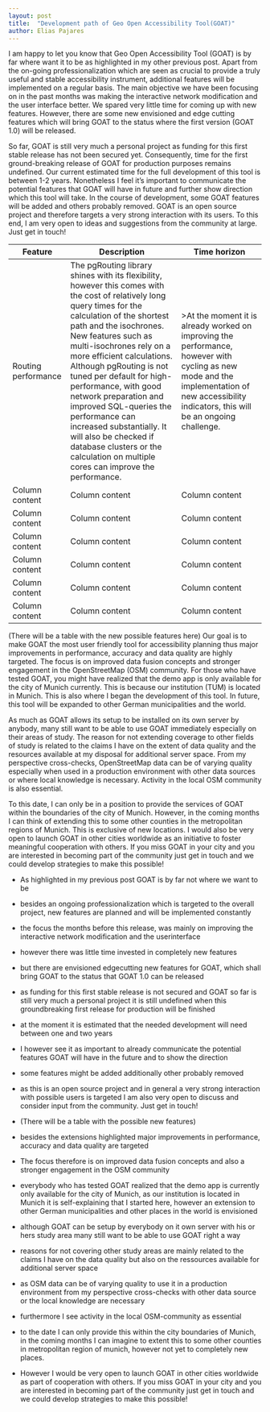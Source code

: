 ```yaml
---
layout: post
title:  "Development path of Geo Open Accessibility Tool(GOAT)"
author: Elias Pajares
---
```



I am happy to let you know that Geo Open Accessibility Tool (GOAT) is by far where want it to be as highlighted in my other previous post. Apart from the on-going professionalization which are seen as crucial to provide a truly useful and stable accessibility instrument, additional features will be implemented on a regular basis.
The main objective we have been focusing on in the past months was making the interactive network modification and the user interface better. We spared very little time for coming up with new features. However, there are some new envisioned and edge cutting features which will bring GOAT to the status where the first version (GOAT 1.0) will be released. 

So far, GOAT is still very much a personal project as funding for this first stable release has not been secured yet. Consequently, time for the first ground-breaking release of GOAT for production purposes remains undefined. Our current estimated time for the full development of this tool is between 1-2 years. Nonetheless I feel it’s important to communicate the potential features that GOAT will have in future and further show direction which this tool will take. In the course of development, some GOAT features will be added and others probably removed. 
GOAT is an open source project and therefore targets a very strong interaction with its users. To this end, I am very open to ideas and suggestions from the community at large. Just get in touch!

<table class="table table-striped table-hover ">
  <thead>
    <tr>
      <th>Feature</th>
      <th>Description</th>
      <th>Time horizon</th>
    </tr>
  </thead>
  <tbody>
    <tr>
      <td>Routing performance</td>
      <td>The pgRouting library shines with its flexibility, however this comes with 
      the cost of relatively long query times for the calculation of the shortest path and the isochrones. New features such as multi-isochrones rely on a more efficient calculations. Although pgRouting is not tuned per default for high-performance, with good network preparation and improved SQL-queries the performance can increased substantially. It will also be checked if database clusters or the calculation on multiple cores can improve the performance.</td>
      <td>>At the moment it is already worked on improving the performance, however with cycling as new mode and the implementation of new accessibility indicators, this will be an ongoing challenge.</td>
    </tr>
    <tr>
      <td>Column content</td>
      <td>Column content</td>
      <td>Column content</td>
    </tr>
    <tr class="info">
      <td>Column content</td>
      <td>Column content</td>
      <td>Column content</td>
    </tr>
    <tr class="success">
      <td>Column content</td>
      <td>Column content</td>
      <td>Column content</td>
    </tr>
    <tr class="danger">
      <td>Column content</td>
      <td>Column content</td>
      <td>Column content</td>
    </tr>
    <tr class="warning">
      <td>Column content</td>
      <td>Column content</td>
      <td>Column content</td>
    </tr>
    <tr class="active">
      <td>Column content</td>
      <td>Column content</td>
      <td>Column content</td>
    </tr>
  </tbody>
</table>

(There will be a table with the new possible features here)
Our goal is to make GOAT the most user friendly tool for accessibility planning thus major improvements in performance, accuracy and data quality are highly targeted. The focus is on improved data fusion concepts and stronger engagement in the OpenStreetMap (OSM) community.
For those who have tested GOAT, you might have realized that the demo app is only available for the city of Munich currently. This is because our institution (TUM) is located in Munich. This is also where I began the development of this tool. In future, this tool will be expanded to other German municipalities and the world. 

As much as GOAT allows its setup to be installed on its own server by anybody, many still want to be able to use GOAT immediately especially on their areas of study.  The reason for not extending coverage to other fields of study is related to the claims I have on the extent of data quality and the resources available at my disposal for additional server space. From my perspective cross-checks, OpenStreetMap data can be of varying quality especially when used in a production environment with other data sources or where local knowledge is necessary. Activity in the local OSM community is also essential.

To this date, I can only be in a position to provide the services of GOAT within the boundaries of the city of Munich. However, in the coming months I can think of extending this to some other counties in the metropolitan regions of Munich. This is exclusive of new locations. 
I would also be very open to launch GOAT in other cities worldwide as an initiative to foster meaningful cooperation with others. If you miss GOAT in your city and you are interested in becoming part of the community just get in touch and we could develop strategies to make this possible!


- As highlighted in my previous post GOAT is by far not where we want to be
- besides an ongoing professionalization which is targeted to the overall project, new features are planned and will be implemented constantly
- the focus the months before this release, was mainly on improving the interactive network modification and the userinterface
- however there was little time invested in completely new features
- but there are envisioned edgecutting new features for GOAT, which shall bring GOAT to the status that GOAT 1.0 can be released 
- as funding for this first stable release is not secured and GOAT so far is still very much a personal project it is still undefined when this groundbreaking first release for production will be finished
- at the moment it is estimated that the needed development will need between one and two years
- I however see it as important to already communicate the potential features GOAT will have in the future and to show the direction 
- some features might be added additionally other probably removed 
- as this is an open source project and in general a very strong interaction with possible users is targeted I am also very open to discuss and consider input from the community. Just get in touch! 


- (There will be a table with the possible new features)

- besides the extensions highlighted major improvements in performance, accuracy and data quality are targeted
- The focus therefore is on improved data fusion concepts and also a stronger engagement in the OSM community
- everybody who has tested GOAT realized that the demo app is currently only available for the city of Munich, as our institution is located in Munich it is self-explaining that I started here, however an extension to other German municipalities and other places in the world is envisioned 
- although GOAT can be setup by everybody on it own server with his or hers study area many still want to be able to use GOAT right a way
- reasons for not covering other study areas are mainly related to the claims I have on the data quality but also on the ressources available for additional server space
- as OSM data can be of varying quality to use it in a production environment from my perspective cross-checks with other data source or the local knowledge are necessary
- furthermore I see activity in the local OSM-community as essential
- to the date I can only provide this within the city boundaries of Munich, in the coming months I can imagine to extent this to some other counties in metropolitan region of munich, however not yet to completely new places.
- However I would be very open to launch GOAT in other cities worldwide as part of cooperation with others. If you miss GOAT in your city and you are interested in becoming part of the community just get in touch and we could develop strategies to make this possible!